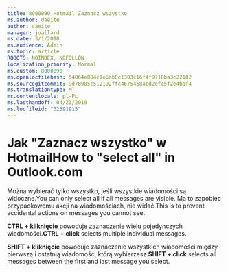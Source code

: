 ```yaml
---
title: 8000090 Hotmail Zaznacz wszystko
ms.author: daeite
author: daeite
manager: joallard
ms.date: 3/1/2018
ms.audience: Admin
ms.topic: article
ROBOTS: NOINDEX, NOFOLLOW
localization_priority: Normal
ms.custom: 8000090
ms.openlocfilehash: 54064e804c1e6ab0c1303c16f4f9718ba3c22182
ms.sourcegitcommit: 9d78905c512192ffc4675468abd2efc5f2e4baf4
ms.translationtype: MT
ms.contentlocale: pl-PL
ms.lasthandoff: 04/23/2019
ms.locfileid: "32391915"
---
```

# <a name="how-to-select-all-in-outlookcom"></a><span data-ttu-id="706d6-102">Jak "Zaznacz wszystko" w Hotmail</span><span class="sxs-lookup"><span data-stu-id="706d6-102">How to "select all" in Outlook.com</span></span>

<span data-ttu-id="706d6-103">Można wybierać tylko wszystko, jeśli wszystkie wiadomości są widoczne.</span><span class="sxs-lookup"><span data-stu-id="706d6-103">You can only select all if all messages are visible.</span></span> <span data-ttu-id="706d6-104">Ma to zapobiec przypadkowemu akcji na wiadomościach, nie widać.</span><span class="sxs-lookup"><span data-stu-id="706d6-104">This is to prevent accidental actions on messages you cannot see.</span></span>

<span data-ttu-id="706d6-105">**CTRL + kliknięcie** powoduje zaznaczenie wielu pojedynczych wiadomości.</span><span class="sxs-lookup"><span data-stu-id="706d6-105">**CTRL + click** selects multiple individual messages.</span></span>

<span data-ttu-id="706d6-106">**SHIFT + kliknięcie** powoduje zaznaczenie wszystkich wiadomości między pierwszą i ostatnią wiadomość, którą wybierzesz.</span><span class="sxs-lookup"><span data-stu-id="706d6-106">**SHIFT + click** selects all messages between the first and last message you select.</span></span>